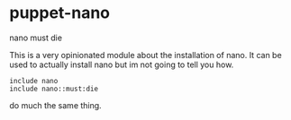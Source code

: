 puppet-nano
===========

nano must die

This is a very opinionated module about the installation of nano.
It can be used to actually install nano but im not going to tell you how.

```
include nano
include nano::must:die
```
do much the same thing.
